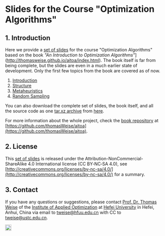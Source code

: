 # Slides for the Course "Optimization Algorithms"

## 1. Introduction

Here we provide a [set of slides](thomasweise.github.io/aitoa-slides/) for the course "Optimization Algorithms" based on the book *"An Introduction to Optimization Algorithms"*](http://thomasweise.github.io/aitoa/index.html).
The book itself is far from being complete, but the slides are even in a much earlier state of development.
Only the first few topics from the book are covered as of now.

1. [Introduction](https://thomasweise.github.io/aitoa-slides/01_introduction.pdf)
2. [Structure](https://thomasweise.github.io/aitoa-slides/02_structure.pdf)
3. [Metaheuristics](https://thomasweise.github.io/aitoa-slides/03_metaheuristics.pdf)
4. [Random Sampling](https://thomasweise.github.io/aitoa-slides/04_random_sampling.pdf)

You can also download the complete set of slides, the book itself, and all the source code as one [tar.xz archive](https://thomasweise.github.io/aitoa-slides/optimization_algorithms.tar.xz) from [here](https://thomasweise.github.io/aitoa-slides/optimization_algorithms.tar.xz).

For more information about the whole project, check the [book repository](https://github.com/thomasWeise/aitoa) at [https://github.com/thomasWeise/aitoa](https://github.com/thomasWeise/aitoa).

## 2. License

This [set of slides](thomasweise.github.io/aitoa-slides/) is released under the Attribution-NonCommercial-ShareAlike 4.0 International license (CC&nbsp;BY&#8209;NC&#8209;SA&nbsp;4.0), see [http://creativecommons.org/licenses/by-nc-sa/4.0/](http://creativecommons.org/licenses/by-nc-sa/4.0/) for a summary.

## 3. Contact

If you have any questions or suggestions, please contact
[Prof. Dr. Thomas Weise](http://iao.hfuu.edu.cn/team/director) of the
[Institute of Applied Optimization](http://iao.hfuu.edu.cn/) at
[Hefei University](http://www.hfuu.edu.cn) in
Hefei, Anhui, China via
email to [tweise@hfuu.edu.cn](mailto:tweise@hfuu.edu.cn) with CC to [tweise@ustc.edu.cn](mailto:tweise@ustc.edu.cn).

[<img alt="Travis CI Build Status" src="http://img.shields.io/travis/thomasWeise/betAndRun/master.svg" height="20"/>](http://travis-ci.org/thomasWeise/aitoa-slides/)